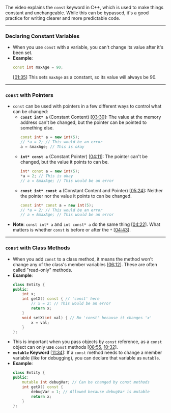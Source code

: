 The video explains the `const` keyword in C++, which is used to make things constant and unchangeable. While this can be bypassed, it's a good practice for writing clearer and more predictable code.

-----

### Declaring Constant Variables

  * When you use `const` with a variable, you can't change its value after it's been set.
  * **Example**:
    ```cpp
    const int maxAge = 90;
    ```
    \[[01:35](http://www.youtube.com/watch?v=4fJBrditnJU&t=95)\]
    This sets `maxAge` as a constant, so its value will always be 90.

-----

### `const` with Pointers

  * `const` can be used with pointers in a few different ways to control what can be changed:
      * **`const int* a`** (Constant Content) \[[03:30](http://www.youtube.com/watch?v=4fJBrditnJU&t=210)\]: The value at the memory address can't be changed, but the pointer can be pointed to something else.
        ```cpp
        const int* a = new int(5);
        // *a = 2; // This would be an error
        a = &maxAge; // This is okay
        ```
      * **`int* const a`** (Constant Pointer) \[[04:11](http://www.youtube.com/watch?v=4fJBrditnJU&t=251)\]: The pointer can't be changed, but the value it points to can be.
        ```cpp
        int* const a = new int(5);
        *a = 2; // This is okay
        // a = &maxAge; // This would be an error
        ```
      * **`const int* const a`** (Constant Content and Pointer) \[[05:24](http://www.youtube.com/watch?v=4fJBrditnJU&t=324)\]: Neither the pointer nor the value it points to can be changed.
        ```cpp
        const int* const a = new int(5);
        // *a = 2; // This would be an error
        // a = &maxAge; // This would be an error
        ```
  * **Note**: `const int* a` and `int const* a` do the same thing \[[04:22](http://www.youtube.com/watch?v=4fJBrditnJU&t=262)\]. What matters is whether `const` is before or after the `*` \[[04:43](http://www.youtube.com/watch?v=4fJBrditnJU&t=283)\].

-----

### `const` with Class Methods

  * When you add `const` to a class method, it means the method won't change any of the class's member variables \[[06:12](http://www.youtube.com/watch?v=4fJBrditnJU&t=372)\]. These are often called "read-only" methods.
  * **Example**:
    ```cpp
    class Entity {
    public:
        int x;
        int getX() const { // 'const' here
            // x = 2; // This would be an error
            return x;
        }
        void setX(int val) { // No 'const' because it changes 'x'
            x = val;
        }
    };
    ```
  * This is important when you pass objects by `const` reference, as a `const` object can only use `const` methods \[[08:55](http://www.youtube.com/watch?v=4fJBrditnJU&t=535), [10:32](http://www.youtube.com/watch?v=4fJBrditnJU&t=632)\].
  * **`mutable` Keyword** \[[11:34](http://www.youtube.com/watch?v=4fJBrditnJU&t=694)\]: If a `const` method needs to change a member variable (like for debugging), you can declare that variable as `mutable`.
  * **Example**:
    ```cpp
    class Entity {
    public:
        mutable int debugVar; // Can be changed by const methods
        int getX() const {
            debugVar = 1; // Allowed because debugVar is mutable
            return x;
        }
    };
    ```
